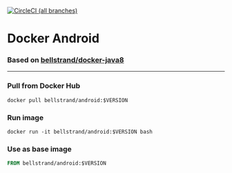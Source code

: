 [![CircleCI (all branches)](https://img.shields.io/circleci/project/github/bellstrand/docker-android.svg)](https://circleci.com/gh/bellstrand/docker-android)

# Docker Android
### Based on [bellstrand/docker-java8](https://github.com/bellstrand/docker-java8)
----
### Pull from Docker Hub
```
docker pull bellstrand/android:$VERSION
```

### Run image
```
docker run -it bellstrand/android:$VERSION bash
```

### Use as base image
```Dockerfile
FROM bellstrand/android:$VERSION
```